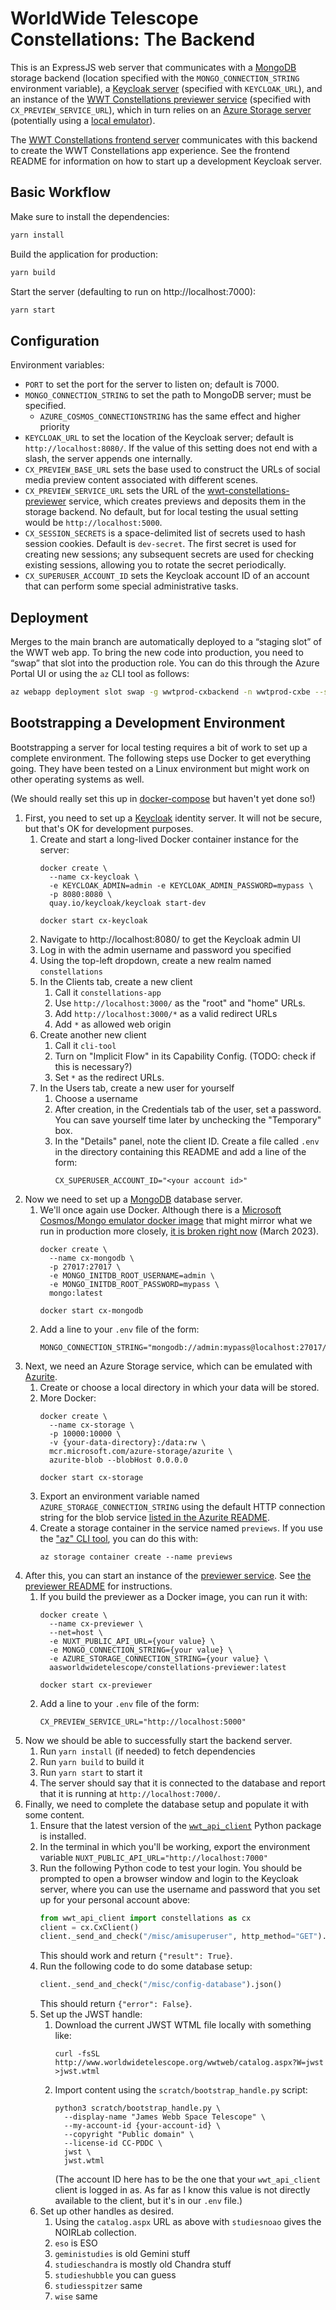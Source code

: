 # WorldWide Telescope Constellations: The Backend

This is an ExpressJS web server that communicates with a [MongoDB] storage
backend (location specified with the `MONGO_CONNECTION_STRING` environment
variable), a [Keycloak server][keycloak] (specified with `KEYCLOAK_URL`), and an
instance of the [WWT Constellations previewer service][previewer] (specified
with `CX_PREVIEW_SERVICE_URL`), which in turn relies on an [Azure Storage
server][azurite] (potentially using a [local emulator][azurite]).

[keycloak]: https://www.keycloak.org/
[MongoDB]: https://www.mongodb.com/
[previewer]: https://github.com/WorldWideTelescope/wwt-constellations-previewer/
[azurite]: https://github.com/Azure/Azurite

The [WWT Constellations frontend server][frontend] communicates with this
backend to create the WWT Constellations app experience. See the frontend README
for information on how to start up a development Keycloak server.

[frontend]: https://github.com/WorldWideTelescope/wwt-constellations-frontend/


## Basic Workflow

Make sure to install the dependencies:

```bash
yarn install
```

Build the application for production:

```bash
yarn build
```

Start the server (defaulting to run on http://localhost:7000):

```bash
yarn start
```


## Configuration

Environment variables:

- `PORT` to set the port for the server to listen on; default is 7000.
- `MONGO_CONNECTION_STRING` to set the path to MongoDB server; must be specified.
  - `AZURE_COSMOS_CONNECTIONSTRING` has the same effect and higher priority
- `KEYCLOAK_URL` to set the location of the Keycloak server; default is
  `http://localhost:8080/`. If the value of this setting does not end with a slash,
  the server appends one internally.
- `CX_PREVIEW_BASE_URL` sets the base used to construct the URLs of social media
  preview content associated with different scenes.
- `CX_PREVIEW_SERVICE_URL` sets the URL of the
  [wwt-constellations-previewer][previewer] service, which creates previews and
  deposits them in the storage backend. No default, but for local testing the
  usual setting would be `http://localhost:5000`.
- `CX_SESSION_SECRETS` is a space-delimited list of secrets used to hash session
  cookies. Default is `dev-secret`. The first secret is used for creating new
  sessions; any subsequent secrets are used for checking existing sessions,
  allowing you to rotate the secret periodically.
- `CX_SUPERUSER_ACCOUNT_ID` sets the Keycloak account ID of an account that can
  perform some special administrative tasks.

[CORS]: https://developer.mozilla.org/en-US/docs/Web/HTTP/CORS


## Deployment

Merges to the main branch are automatically deployed to a “staging slot” of the
WWT web app. To bring the new code into production, you need to “swap” that slot
into the production role. You can do this through the Azure Portal UI or using
the `az` CLI tool as follows:

```bash
az webapp deployment slot swap -g wwtprod-cxbackend -n wwtprod-cxbe --slot stage --target-slot production
```


## Bootstrapping a Development Environment

Bootstrapping a server for local testing requires a bit of work to set up a
complete environment. The following steps use Docker to get everything going.
They have been tested on a Linux environment but might work on other operating
systems as well.

(We should really set this up in [docker-compose] but haven't yet done so!)

[docker-compose]: https://docs.docker.com/compose/

1. First, you need to set up a [Keycloak][keycloak] identity server. It will not
  be secure, but that's OK for development purposes.
    1. Create and start a long-lived Docker container instance for the server:
        ```
        docker create \
          --name cx-keycloak \
          -e KEYCLOAK_ADMIN=admin -e KEYCLOAK_ADMIN_PASSWORD=mypass \
          -p 8080:8080 \
          quay.io/keycloak/keycloak start-dev

        docker start cx-keycloak
        ```
    1. Navigate to http://localhost:8080/ to get the Keycloak admin UI
    1. Log in with the admin username and password you specified
    1. Using the top-left dropdown, create a new realm named `constellations`
    1. In the Clients tab, create a new client
        1. Call it `constellations-app`
        1. Use `http://localhost:3000/` as the "root" and "home" URLs.
        1. Add `http://localhost:3000/*` as a valid redirect URLs
        1. Add `*` as allowed web origin
    1. Create another new client
        1. Call it `cli-tool`
        1. Turn on "Implicit Flow" in its Capability Config. (TODO: check if this
            is necessary?)
        1. Set `*` as the redirect URLs.
    1. In the Users tab, create a new user for yourself
        1. Choose a username
        1. After creation, in the Credentials tab of the user, set a password.
            You can save yourself time later by unchecking the "Temporary" box.
        1. In the "Details" panel, note the client ID. Create a file called `.env`
          in the directory containing this README and add a line of the form:
           ```
           CX_SUPERUSER_ACCOUNT_ID="<your account id>"
           ```
1. Now we need to set up a [MongoDB] database server.
    1. We'll once again use Docker. Although there is a [Microsoft Cosmos/Mongo
      emulator docker image][ms-mongo] that might mirror what we run in production
      more closely, [it is broken right now][2] (March 2023).
        ```
        docker create \
          --name cx-mongodb \
          -p 27017:27017 \
          -e MONGO_INITDB_ROOT_USERNAME=admin \
          -e MONGO_INITDB_ROOT_PASSWORD=mypass \
          mongo:latest

        docker start cx-mongodb
        ```
    1. Add a line to your `.env` file of the form:
        ```
        MONGO_CONNECTION_STRING="mongodb://admin:mypass@localhost:27017/"
        ```
1. Next, we need an Azure Storage service, which can be emulated with
   [Azurite][azurite].
    1. Create or choose a local directory in which your data will be stored.
    1. More Docker:
          ```
          docker create \
            --name cx-storage \
            -p 10000:10000 \
            -v {your-data-directory}:/data:rw \
            mcr.microsoft.com/azure-storage/azurite \
            azurite-blob --blobHost 0.0.0.0

          docker start cx-storage
          ```
    1. Export an environment variable named `AZURE_STORAGE_CONNECTION_STRING`
        using the default HTTP connection string for the blob service [listed in the
        Azurite README](https://github.com/Azure/Azurite#connection-strings).
    1. Create a storage container in the service named `previews`. If you use the
        ["az" CLI tool](https://learn.microsoft.com/en-us/cli/azure/), you can do
        this with:
        ```
        az storage container create --name previews
        ```
1. After this, you can start an instance of the [previewer service][previewer].
    See [the previewer
    README](https://github.com/WorldWideTelescope/wwt-constellations-previewer/#readme)
    for instructions.
    1. If you build the previewer as a Docker image, you can run it with:
        ```
        docker create \
          --name cx-previewer \
          --net=host \
          -e NUXT_PUBLIC_API_URL={your value} \
          -e MONGO_CONNECTION_STRING={your value} \
          -e AZURE_STORAGE_CONNECTION_STRING={your value} \
          aasworldwidetelescope/constellations-previewer:latest

        docker start cx-previewer
        ```
    1. Add a line to your `.env` file of the form:
        ```
        CX_PREVIEW_SERVICE_URL="http://localhost:5000"
        ```
1. Now we should be able to successfully start the backend server.
    1. Run `yarn install` (if needed) to fetch dependencies
    1. Run `yarn build` to build it
    1. Run `yarn start` to start it
    1. The server should say that it is connected to the database and report
        that it is running at `http://localhost:7000/`.
1. Finally, we need to complete the database setup and populate it with some content.
    1. Ensure that the latest version of the [`wwt_api_client`] Python package
       is installed.
    1. In the terminal in which you'll be working, export the environment variable
        `NUXT_PUBLIC_API_URL="http://localhost:7000"`
    1. Run the following Python code to test your login. You should be prompted
        to open a browser window and login to the Keycloak server, where you can
        use the username and password that you set up for your personal account
        above:
        ```python
        from wwt_api_client import constellations as cx
        client = cx.CxClient()
        client._send_and_check("/misc/amisuperuser", http_method="GET").json()
        ```
        This should work and return `{"result": True}`.
    1. Run the following code to do some database setup:
        ```python
        client._send_and_check("/misc/config-database").json()
        ```
        This should return `{"error": False}`.
    1. Set up the JWST handle:
        1. Download the current JWST WTML file locally with something like:
            ```
            curl -fsSL http://www.worldwidetelescope.org/wwtweb/catalog.aspx?W=jwst >jwst.wtml
            ```
        1. Import content using the `scratch/bootstrap_handle.py` script:
            ```
            python3 scratch/bootstrap_handle.py \
              --display-name "James Webb Space Telescope" \
              --my-account-id {your-account-id} \
              --copyright "Public domain" \
              --license-id CC-PDDC \
              jwst \
              jwst.wtml
            ```
            (The account ID here has to be the one that your `wwt_api_client`
            client is logged in as. As far as I know this value is not directly
            available to the client, but it's in our `.env` file.)
    1. Set up other handles as desired.
        1. Using the `catalog.aspx` URL as above with `studiesnoao` gives the
           NOIRLab collection.
        1. `eso` is ESO
        1. `geministudies` is old Gemini stuff
        1. `studieschandra` is mostly old Chandra stuff
        1. `studieshubble` you can guess
        1. `studiesspitzer` same
        1. `wise` same

[1]: https://github.com/worldWideTelescope/wwt-constellations-frontend/#keycloak-development-server
[ms-mongo]: https://learn.microsoft.com/en-us/azure/cosmos-db/docker-emulator-linux
[2]: https://github.com/MicrosoftDocs/azure-do0cs/issues/94775
[`wwt_api_client`]: https://github.com/WorldWideTelescope/wwt_api_client